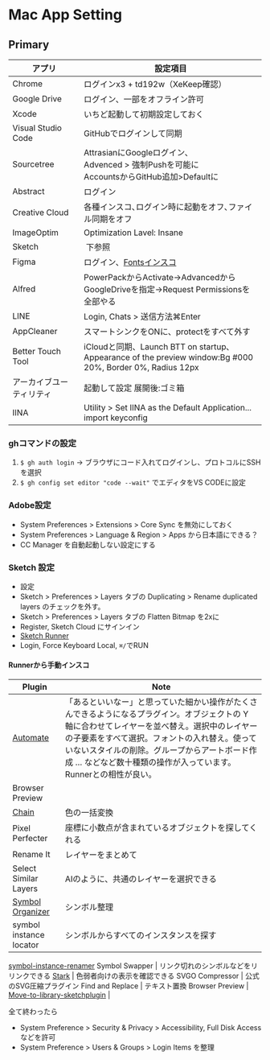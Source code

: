 # Mac App Setting

## Primary
アプリ | 設定項目
--|--
Chrome | ログインx3 + td192w（XeKeep確認）
Google Drive | ログイン、一部をオフライン許可
Xcode | いちど起動して初期設定しておく
Visual Studio Code | GitHubでログインして同期
Sourcetree | AttrasianにGoogleログイン､<br>Advenced > 強制Pushを可能に<br>AccountsからGitHub追加>Defaultに
Abstract | ログイン
Creative Cloud | 各種インスコ､ログイン時に起動をオフ､ファイル同期をオフ
ImageOptim | Optimization Lavel: Insane
Sketch |  下参照
Figma | ログイン、[Fontsインスコ](https://www.figma.com/settings)
Alfred | PowerPackからActivate→AdvancedからGoogleDriveを指定→Request Permissionsを全部やる
LINE | Login, Chats > 送信方法⌘Enter
AppCleaner | スマートシンクをONに、protectをすべて外す
Better Touch Tool |  iCloudと同期、Launch BTT on startup､<br>Appearance of the preview window:Bg #000 20%, Border 0%, Radius 12px
アーカイブユーティリティ | 起動して設定 展開後:ゴミ箱
IINA | Utility > Set IINA as the Default Application...<br>import keyconfig


### ghコマンドの設定
1. `$ gh auth login` -> ブラウザにコード入れてログインし、プロトコルにSSHを選択
1. `$ gh config set editor "code --wait"` でエディタをVS CODEに設定

### Adobe設定
- System Preferences > Extensions > Core Sync を無効にしておく
- System Preferences > Language & Region > Apps から日本語にできる？
- CC Manager を自動起動しない設定にする

### Sketch 設定
- 設定
 - Sketch > Preferences > Layers タブの Duplicating > Rename duplicated layers のチェックを外す。
 - Sketch > Preferences > Layers タブの Flatten Bitmap を2xに
  - Register, Sketch Cloud にサインイン
- [Sketch Runner](http://sketchrunner.com/)
 - Login, Force Keyboard Local, `⌘/`でRUN
#### Runnerから手動インスコ
Plugin | Note
-|-
[Automate](http://ashung.github.io/Automate-Sketch/) | 「あるといいなー」と思っていた細かい操作がたくさんできるようになるプラグイン。オブジェクトの Y 軸に合わせてレイヤーを並べ替え。選択中のレイヤーの子要素をすべて選択。フォントの入れ替え。使っていないスタイルの削除。グループからアートボード作成 … などなど数十種類の操作が入っています。Runnerとの相性が良い。
Browser Preview |
[Chain](https://lalomrtnz.github.io/Chain/) | 色の一括変換
Pixel Perfecter | 座標に小数点が含まれているオブジェクトを探してくれる
Rename It | レイヤーをまとめて
Select Similar Layers | AIのように、共通のレイヤーを選択できる
[Symbol Organizer](https://github.com/sonburn/symbol-organizer) | シンボル整理
symbol instance locator | シンボルからすべてのインスタンスを探す
[symbol-instance-renamer](https://github.com/sonburn/symbol-instance-renamer)
Symbol Swapper | リンク切れのシンボルなどをリリンクできる
[Stark](http://www.getstark.co/) | 色弱者向けの表示を確認できる
SVGO Compressor | 公式のSVG圧縮プラグイン
Find and Replace | テキスト置換
Browser Preview |
[Move-to-library-sketchplugin](https://github.com/ahmedmigo/Move-to-library-sketchplugin) | 


全て終わったら
- System Preference >  Security & Privacy > Accessibility, Full Disk Access などを許可
- System Preference >  Users & Groups > Login Items を整理
